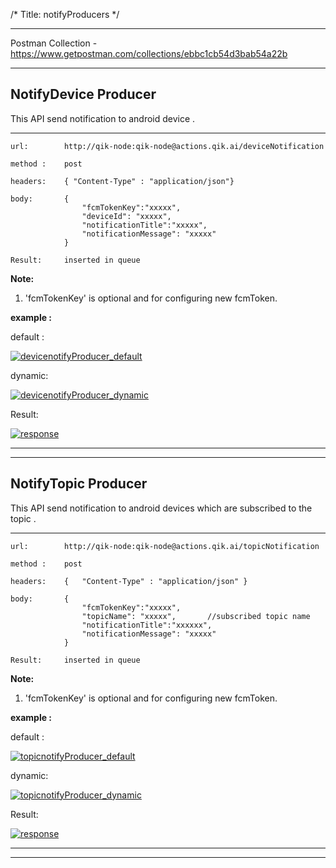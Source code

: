 /*
Title: notifyProducers
*/


------------

Postman Collection - https://www.getpostman.com/collections/ebbc1cb54d3bab54a22b

------------

## NotifyDevice Producer

This API send notification to android device .

------------

    url:        http://qik-node:qik-node@actions.qik.ai/deviceNotification

    method :    post

    headers:    { "Content-Type" : "application/json"}
    
    body:       {
                    "fcmTokenKey":"xxxxx",
                    "deviceId": "xxxxx",      
                    "notificationTitle":"xxxxx",
                    "notificationMessage": "xxxxx"
                }

    Result:     inserted in queue

**Note:**

1. 'fcmTokenKey' is optional and for configuring new fcmToken.
    

**example :**

default :

[![devicenotifyProducer_default](%image_url%/qik-node-actions/notify/devicenotify_def.png "devicenotifyProducer_default")](%image_url%/qik-node-actions/notify/devicenotify_def.png "devicenotifyProducer_default")

dynamic:

[![devicenotifyProducer_dynamic](%image_url%/qik-node-actions/notify/devicenotify_dyn.png "devicenotifyProducer_dynamic")](%image_url%/qik-node-actions/notify/devicenotify_dyn.png "devicenotifyProducer_dynamic")

Result:

[![response](%image_url%/qik-node-actions/response.png "response")](!%5Bscreen-shots%5D/response.png "response")

------------
------------

## NotifyTopic Producer

This API send notification to android devices which are subscribed to the topic .

------------

    url:        http://qik-node:qik-node@actions.qik.ai/topicNotification

    method :    post

    headers:    {   "Content-Type" : "application/json" }

    body:       {
                    "fcmTokenKey":"xxxxx",
                    "topicName": "xxxxx",       //subscribed topic name
                    "notificationTitle":"xxxxxx",
                    "notificationMessage": "xxxxx"
                }

    Result:     inserted in queue

**Note:**

1. 'fcmTokenKey' is optional and for configuring new fcmToken.
    
**example :**

default :

[![topicnotifyProducer_default](%image_url%/qik-node-actions/notify/topicnotify_def.png "topicnotifyProducer_default")](%image_url%/qik-node-actions/notify/topicnotify_def.png "topicnotifyProducer_default")

dynamic:

[![topicnotifyProducer_dynamic](%image_url%/qik-node-actions/notify/topicnotify_dyn.png "topicnotifyProducer_dynamic")](%image_url%/qik-node-actions/notify/topicnotify_dyn.png "topicnotifyProducer_dynamic")

Result:

[![response](%image_url%/qik-node-actions/response.png "response")](!%5Bscreen-shots%5D/response.png "response")

------------
------------
